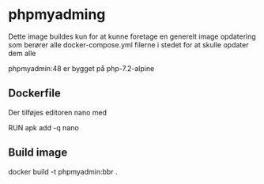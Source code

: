# phpmyadming

Dette image buildes kun for at kunne foretage en generelt image opdatering som berører alle docker-compose.yml filerne i stedet for at skulle opdater dem alle

phpmyadmin:48 er bygget på php-7.2-alpine

## Dockerfile

Der tilføjes editoren nano med

RUN apk add -q nano

## Build image

docker build -t phpmyadmin:bbr .
